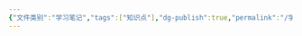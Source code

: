 ```yaml
---
{"文件类别":"学习笔记","tags":["知识点"],"dg-publish":true,"permalink":"/学习笔记studyup/知识点cheese/国际组织/","dgPassFrontmatter":true,"created":"2024-09-23T21:21:16.668+08:00","updated":"2024-09-23T21:21:16.978+08:00"}
---
```


